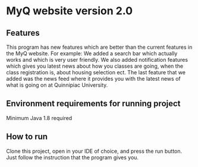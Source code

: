 # MyQ website version 2.0

## Features 
This program has new features which are better than the current features in the MyQ website. 
For example: We added a search bar which actually works and which is very user friendly. We also added notification 
features which gives you latest news about how you classes are going, when the class registration is, about housing selection ect.
The last feature that we added was the news feed where it provides you with the latest news of what is going on at Quinnipiac University.

## Environment requirements for running project
Minimum Java 1.8 required

## How to run 
Clone this project, open in your IDE of choice, and press the run button. Just follow the instruction that the program gives you.
